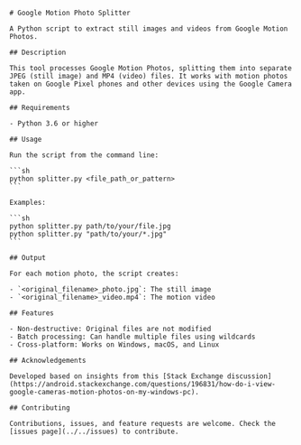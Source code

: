     # Google Motion Photo Splitter

    A Python script to extract still images and videos from Google Motion Photos.

    ## Description

    This tool processes Google Motion Photos, splitting them into separate JPEG (still image) and MP4 (video) files. It works with motion photos taken on Google Pixel phones and other devices using the Google Camera app.

    ## Requirements

    - Python 3.6 or higher

    ## Usage

    Run the script from the command line:

    ```sh
    python splitter.py <file_path_or_pattern>
    ```

    Examples:

    ```sh
    python splitter.py path/to/your/file.jpg
    python splitter.py "path/to/your/*.jpg"
    ```

    ## Output

    For each motion photo, the script creates:

    - `<original_filename>_photo.jpg`: The still image
    - `<original_filename>_video.mp4`: The motion video

    ## Features

    - Non-destructive: Original files are not modified
    - Batch processing: Can handle multiple files using wildcards
    - Cross-platform: Works on Windows, macOS, and Linux

    ## Acknowledgements

    Developed based on insights from this [Stack Exchange discussion](https://android.stackexchange.com/questions/196831/how-do-i-view-google-cameras-motion-photos-on-my-windows-pc).

    ## Contributing

    Contributions, issues, and feature requests are welcome. Check the [issues page](../../issues) to contribute.
